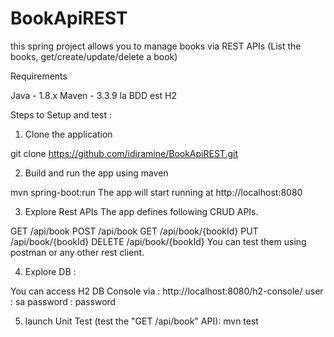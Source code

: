 # BookApiREST
this spring project allows you to manage books via REST APIs (List the books, get/create/update/delete a book)

Requirements

Java - 1.8.x
Maven - 3.3.9
la BDD est H2


Steps to Setup and test :
1. Clone the application

git clone https://github.com/idiramine/BookApiREST.git

2. Build and run the app using maven

mvn spring-boot:run
The app will start running at http://localhost:8080

3. Explore Rest APIs
The app defines following CRUD APIs.

GET /api/book
POST /api/book
GET /api/book/{bookId}
PUT /api/book/{bookId}
DELETE /api/book/{bookId}
You can test them using postman or any other rest client.

4. Explore DB :

You can access H2 DB Console via : http://localhost:8080/h2-console/
user : sa
password : password

5. launch Unit Test (test the "GET /api/book" API):
mvn test


